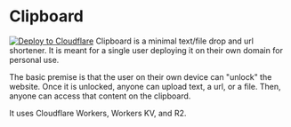 # Clipboard
[![Deploy to Cloudflare](https://deploy.workers.cloudflare.com/button)](https://deploy.workers.cloudflare.com/?url=https%3A%2F%2Fgithub.com%2Fohowe1%2Fclipboard)
Clipboard is a minimal text/file drop and url shortener. It is meant for a single user deploying it on their own domain for personal use.

The basic premise is that the user on their own device can "unlock" the website. Once it is unlocked, anyone can upload text, a url, or a file. Then, anyone can access that content on the clipboard.

It uses Cloudflare Workers, Workers KV, and R2.
